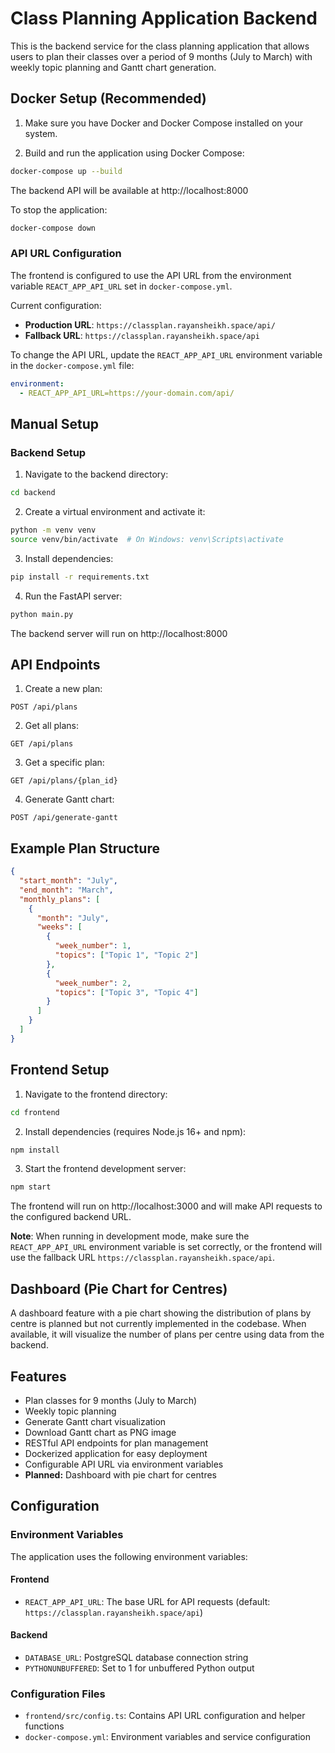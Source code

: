 # Class Planning Application Backend

This is the backend service for the class planning application that allows users to plan their classes over a period of 9 months (July to March) with weekly topic planning and Gantt chart generation.

## Docker Setup (Recommended)

1. Make sure you have Docker and Docker Compose installed on your system.

2. Build and run the application using Docker Compose:
```bash
docker-compose up --build
```

The backend API will be available at http://localhost:8000

To stop the application:
```bash
docker-compose down
```

### API URL Configuration

The frontend is configured to use the API URL from the environment variable `REACT_APP_API_URL` set in `docker-compose.yml`. 

Current configuration:
- **Production URL**: `https://classplan.rayansheikh.space/api/`
- **Fallback URL**: `https://classplan.rayansheikh.space/api`

To change the API URL, update the `REACT_APP_API_URL` environment variable in the `docker-compose.yml` file:

```yaml
environment:
  - REACT_APP_API_URL=https://your-domain.com/api/
```

## Manual Setup

### Backend Setup

1. Navigate to the backend directory:
```bash
cd backend
```

2. Create a virtual environment and activate it:
```bash
python -m venv venv
source venv/bin/activate  # On Windows: venv\Scripts\activate
```

3. Install dependencies:
```bash
pip install -r requirements.txt
```

4. Run the FastAPI server:
```bash
python main.py
```

The backend server will run on http://localhost:8000

## API Endpoints

1. Create a new plan:
```
POST /api/plans
```

2. Get all plans:
```
GET /api/plans
```

3. Get a specific plan:
```
GET /api/plans/{plan_id}
```

4. Generate Gantt chart:
```
POST /api/generate-gantt
```

## Example Plan Structure

```json
{
  "start_month": "July",
  "end_month": "March",
  "monthly_plans": [
    {
      "month": "July",
      "weeks": [
        {
          "week_number": 1,
          "topics": ["Topic 1", "Topic 2"]
        },
        {
          "week_number": 2,
          "topics": ["Topic 3", "Topic 4"]
        }
      ]
    }
  ]
}
```

## Frontend Setup

1. Navigate to the frontend directory:
```bash
cd frontend
```

2. Install dependencies (requires Node.js 16+ and npm):
```bash
npm install
```

3. Start the frontend development server:
```bash
npm start
```

The frontend will run on http://localhost:3000 and will make API requests to the configured backend URL.

**Note**: When running in development mode, make sure the `REACT_APP_API_URL` environment variable is set correctly, or the frontend will use the fallback URL `https://classplan.rayansheikh.space/api`.

## Dashboard (Pie Chart for Centres)

A dashboard feature with a pie chart showing the distribution of plans by centre is planned but not currently implemented in the codebase. When available, it will visualize the number of plans per centre using data from the backend.

## Features

- Plan classes for 9 months (July to March)
- Weekly topic planning
- Generate Gantt chart visualization
- Download Gantt chart as PNG image
- RESTful API endpoints for plan management
- Dockerized application for easy deployment
- Configurable API URL via environment variables
- **Planned:** Dashboard with pie chart for centres

## Configuration

### Environment Variables

The application uses the following environment variables:

#### Frontend
- `REACT_APP_API_URL`: The base URL for API requests (default: `https://classplan.rayansheikh.space/api`)

#### Backend  
- `DATABASE_URL`: PostgreSQL database connection string
- `PYTHONUNBUFFERED`: Set to 1 for unbuffered Python output

### Configuration Files

- `frontend/src/config.ts`: Contains API URL configuration and helper functions
- `docker-compose.yml`: Environment variables and service configuration 
